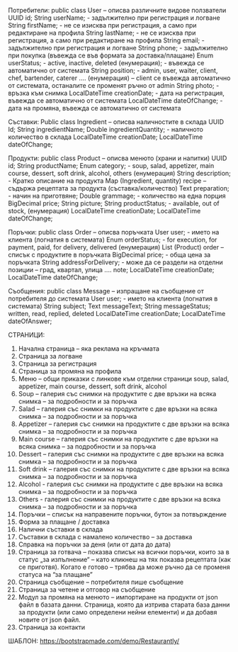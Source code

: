 Потребители:
public class User – описва различните видове ползватели
UUID id;
String userName; - задължително при регистрация и логване
String firstName; - не се изисква при регистрация, а само при редактиране на профила
String lastName; -  не се изисква при регистрация, а само при редактиране на профила
String email; - задължително при регистрация и логване
String phone; - задължително при покупка (въвежда се във формата за доставка/плащане)
Enum userStatus; - active, inactive, deleted (енумерация); - въвежда се автоматично от системата
String position; - admin, user, waiter, client, chef, bartender, caterer …. (енумерация) – client се въвежда автоматично от системата, останалите се променят ръчно от admin
String photo; - връзка към снимка
LocalDateTime creationDate; - дата на регистрация, въвежда се автоматично от системата
LocalDateTime dateOfChange; - дата на промяна, въвежда се автоматично от системата

Съставки:
Public class Ingredient – описва наличностите в склада
UUID Id;
String ingredientName;
Double ingredientQuantity; - наличното количество в склада
LocalDateTime creationDate;
LocalDateTime dateOfChange;

Продукти:
public class Product – описва менюто (храни и напитки)
UUID id;
String productName; 
Enum category; - soup, salad, appetizer, main course, dessert, soft drink, alcohol, others (енумерация)
String description; - Кратко описание на продукта
Map (Ingredient, quantity) recipe – съдържа рецептата за продукта (съставка/количество)
Text preparation; - начин на приготвяне;
Double grammage; - количество на една порция
BigDecimal price;
String picture;
String productStatus; - available, out of stock,    (енумерация)
LocalDateTime creationDate;
LocalDateTime dateOfChange;

Поръчки:
public class Order – описва поръчката
User user; - името на клиента (логнатия в системата)
Enum orderStatus; - for execution, for payment, paid, for delivery, delivered (енумерация)
List (Product) order – списък с продуктите в поръчката
BigDecimal price; - обща цена за поръчката
String addressForDelivery; - може да се раздели на отделни позиции – град, квартал, улица ....
note;
LocalDateTime creationDate;
LocalDateTime dateOfChange;

Съобщения:
public class Message – изпращане на съобщение от потребителя до системата
User user; - името на клиента (логнатия в системата)
String subject;
Text messageText;
String messageStatus; written, read, replied, deleted 
LocalDateTime creationDate;
LocalDateTime dateOfAnswer;


СТРАНИЦИ:
1.	Начална страница – яка реклама на кръчмата
2.	Страница за логване
3.	Страница за регистрация
4.	Страница за промяна на профила
5.	Меню – общи приказки с линкове към отделни страници soup, salad, appetizer, main course, dessert, soft drink, alcohol
6.	Soup – галерия със снимки на продуктите с две връзки на всяка снимка – за подробности и за поръчка
7.	Salad – галерия със снимки на продуктите с две връзки на всяка снимка – за подробности и за поръчка
8.	Appetizer – галерия със снимки на продуктите с две връзки на всяка снимка – за подробности и за поръчка
9.	Мain course – галерия със снимки на продуктите с две връзки на всяка снимка – за подробности и за поръчка
10.	Dessert – галерия със снимки на продуктите с две връзки на всяка снимка – за подробности и за поръчка
11.	Soft drink – галерия със снимки на продуктите с две връзки на всяка снимка – за подробности и за поръчка
12.	Alcohol - галерия със снимки на продуктите с две връзки на всяка снимка – за подробности и за поръчка
13.	Others - галерия със снимки на продуктите с две връзки на всяка снимка – за подробности и за поръчка
14.	Поръчки – списък на направените поръчки, бутон за потвърждение
15.	Форма за плащане / доставка
16.	Налични съставки в склада
17.	Съставки в склада с намалено количество – за доставка
18.	Справка на поръчки за деня (или от дата до дата)
19.	Страница за готвача – показва списък на всички поръчки, които за в статус „за изпълнение“ – като кликнеш на тях показва рецептата (как се приготвя). Когато е готово – трябва да може ръчно да се променя статуса на “за плащане”
20.	Страница съобщение – потребителя пише съобщение
21.	Страница за четене и отговор на съобщение
22.	Модул за промяна на менюто – импортиране на продукти от json файл в базата данни. Страница, която да изтрива старата база данни за продукти (или само определени нейни елементи) и да добавя новите от json файл.
23.	Страница за контакти

ШАБЛОН: https://bootstrapmade.com/demo/Restaurantly/
 




